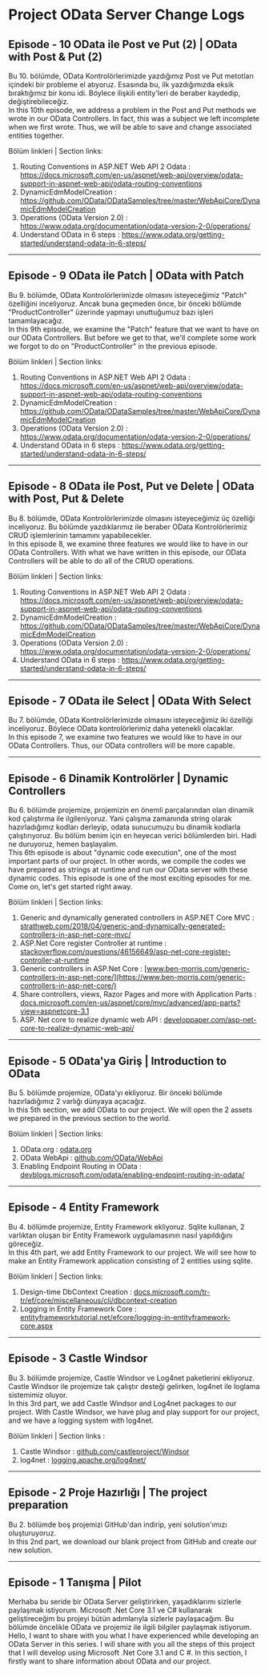 # Project OData Server Change Logs

## Episode - 10 OData ile Post ve Put (2) | OData with Post & Put (2)

Bu 10. bölümde, OData Kontrolörlerimizde yazdığımız Post ve Put metotları içindeki bir probleme el atıyoruz. Esasında bu, ilk yazdığımızda eksik bıraktığımız bir konu idi. Böylece ilişkili entity'leri de beraber kaydedip, değiştirebileceğiz.  
In this 10th episode, we address a problem in the Post and Put methods we wrote in our OData Controllers. In fact, this was a subject we left incomplete when we first wrote. Thus, we will be able to save and change associated entities together.

Bölüm linkleri | Section links:

1. Routing Conventions in ASP.NET Web API 2 Odata : https://docs.microsoft.com/en-us/aspnet/web-api/overview/odata-support-in-aspnet-web-api/odata-routing-conventions
2. DynamicEdmModelCreation : https://github.com/OData/ODataSamples/tree/master/WebApiCore/DynamicEdmModelCreation
3. Operations (OData Version 2.0) : https://www.odata.org/documentation/odata-version-2-0/operations/
4. Understand OData in 6 steps : https://www.odata.org/getting-started/understand-odata-in-6-steps/

-------------------

## Episode - 9 OData ile Patch | OData with Patch

Bu 9. bölümde, OData Kontrolörlerimizde olmasını isteyeceğimiz "Patch" özelliğini inceliyoruz. Ancak buna geçmeden önce, bir önceki bölümde "ProductController" üzerinde yapmayı unuttuğumuz bazı işleri tamamlayacağız.  
In this 9th episode, we examine the "Patch" feature that we want to have on our OData Controllers. But before we get to that, we'll complete some work we forgot to do on "ProductController" in the previous episode.

Bölüm linkleri | Section links:

1. Routing Conventions in ASP.NET Web API 2 Odata : https://docs.microsoft.com/en-us/aspnet/web-api/overview/odata-support-in-aspnet-web-api/odata-routing-conventions
2. DynamicEdmModelCreation : https://github.com/OData/ODataSamples/tree/master/WebApiCore/DynamicEdmModelCreation
3. Operations (OData Version 2.0) : https://www.odata.org/documentation/odata-version-2-0/operations/
4. Understand OData in 6 steps : https://www.odata.org/getting-started/understand-odata-in-6-steps/

-------------------

## Episode - 8 OData ile Post, Put ve Delete | OData with Post, Put & Delete

Bu 8. bölümde, OData Kontrolörlerimizde olmasını isteyeceğimiz üç özelliği inceliyoruz. Bu bölümde yazdıklarımız ile beraber OData Kontrolörlerimiz CRUD işlemlerinin tamamını yapabilecekler.  
In this episode 8, we examine three features we would like to have in our OData Controllers.  With what we have written in this episode, our OData Controllers will be able to do all of the CRUD operations.

Bölüm linkleri | Section links:

1. Routing Conventions in ASP.NET Web API 2 Odata : https://docs.microsoft.com/en-us/aspnet/web-api/overview/odata-support-in-aspnet-web-api/odata-routing-conventions
2. DynamicEdmModelCreation : https://github.com/OData/ODataSamples/tree/master/WebApiCore/DynamicEdmModelCreation
3. Operations (OData Version 2.0) : https://www.odata.org/documentation/odata-version-2-0/operations/
4. Understand OData in 6 steps : https://www.odata.org/getting-started/understand-odata-in-6-steps/

-------------------

## Episode - 7 OData ile Select | OData With Select

Bu 7. bölümde, OData Kontrolörlerimizde olmasını isteyeceğimiz iki özelliği inceliyoruz. Böylece OData kontrolörlerimiz daha yetenekli olacaklar.  
In this episode 7, we examine two features we would like to have in our OData Controllers. Thus, our OData controllers will be more capable.

-------------------

## Episode - 6 Dinamik Kontrolörler | Dynamic Controllers

Bu 6. bölümde projemize, projemizin en önemli parçalarından olan dinamik kod çalıştırma ile ilgileniyoruz. Yani çalışma zamanında string olarak hazırladığımız kodları derleyip, odata sunucumuzu bu dinamik kodlarla çalıştırıyoruz. Bu bölüm benim için en heyecan verici bölümlerden biri. Hadi ne duruyoruz, hemen başlayalım.  
This 6th episode is about "dynamic code execution", one of the most important parts of our project. In other words, we compile the codes we have prepared as strings at runtime and run our OData server with these dynamic codes. This episode is one of the most exciting episodes for me. Come on, let's get started right away.

Bölüm linkleri | Section links:

1. Generic and dynamically generated controllers in ASP.NET Core MVC : [strathweb.com/2018/04/generic-and-dynamically-generated-controllers-in-asp-net-core-mvc/](https://www.strathweb.com/2018/04/generic-and-dynamically-generated-controllers-in-asp-net-core-mvc/)
2. ASP.Net Core register Controller at runtime : [stackoverflow.com/questions/46156649/asp-net-core-register-controller-at-runtime](https://stackoverflow.com/questions/46156649/asp-net-core-register-controller-at-runtime)
3. Generic controllers in ASP.Net Core : [www.ben-morris.com/generic-controllers-in-asp-net-core/](https://www.ben-morris.com/generic-controllers-in-asp-net-core/)
4. Share controllers, views, Razor Pages and more with Application Parts : [docs.microsoft.com/en-us/aspnet/core/mvc/advanced/app-parts?view=aspnetcore-3.1](https://docs.microsoft.com/en-us/aspnet/core/mvc/advanced/app-parts?view=aspnetcore-3.1) 
5. ASP. Net core to realize dynamic web API : [developpaper.com/asp-net-core-to-realize-dynamic-web-api/](https://developpaper.com/asp-net-core-to-realize-dynamic-web-api/)

---------

## Episode - 5 OData'ya Giriş | Introduction to OData

Bu 5. bölümde projemize, OData'yı ekliyoruz. Bir önceki bölümde hazırladığımız 2 varlığı dünyaya açacağız.  
In this 5th section, we add OData to our project. We will open the 2 assets we prepared in the previous section to the world.

Bölüm linkleri | Section links:

1. OData.org : [odata.org](https://www.odata.org/)
2. OData WebApi : [github.com/OData/WebApi](https://github.com/OData/WebApi)
3. Enabling Endpoint Routing in OData : [devblogs.microsoft.com/odata/enabling-endpoint-routing-in-odata/](https://devblogs.microsoft.com/odata/enabling-endpoint-routing-in-odata/)

---------

## Episode - 4 Entity Framework

Bu 4. bölümde projemize, Entity Framework ekliyoruz. Sqlite kullanan, 2 varlıktan oluşan bir Entity Framework uygulamasının nasıl yapıldığını göreceğiz.  
In this 4th part, we add Entity Framework to our project. We will see how to make an Entity Framework application consisting of 2 entities using sqlite.

Bölüm linkleri | Section links:

1. Design-time DbContext Creation : [docs.microsoft.com/tr-tr/ef/core/miscellaneous/cli/dbcontext-creation](https://docs.microsoft.com/tr-tr/ef/core/miscellaneous/cli/dbcontext-creation)
2. Logging in Entity Framework Core : [entityframeworktutorial.net/efcore/logging-in-entityframework-core.aspx](https://www.entityframeworktutorial.net/efcore/logging-in-entityframework-core.aspx)

---------

## Episode - 3 Castle Windsor

Bu 3. bölümde projemize, Castle Windsor ve Log4net paketlerini ekliyoruz. Castle Windsor ile projemize tak çalıştır desteği gelirken, log4net ile loglama sistemimiz oluyor.  
In this 3rd part, we add Castle Windsor and Log4net packages to our project. With Castle Windsor, we have plug and play support for our project, and we have a logging system with log4net.

Bölüm linkleri | Section links :

1. Castle Windsor : [github.com/castleproject/Windsor](https://github.com/castleproject/Windsor)
2. log4net : [logging.apache.org/log4net/](http://logging.apache.org/log4net/)

---------

## Episode - 2 Proje Hazırlığı | The project preparation

Bu 2. bölümde boş projemizi GitHub'dan indirip, yeni solution'ımızı oluşturuyoruz.  
In this 2nd part, we download our blank project from GitHub and create our new solution.

---------

## Episode - 1 Tanışma | Pilot

Merhaba bu seride bir OData Server geliştirirken, yaşadıklarımı sizlerle paylaşmak istiyorum. Microsoft .Net Core 3.1 ve C# kullanarak geliştireceğim bu projeyi bütün adımlarıyla sizlerle paylaşacağım. Bu bölümde öncelikle OData ve projemiz ile ilgili bilgiler paylaşmak istiyorum.  
Hello, I want to share with you what I have experienced while developing an OData Server in this series. I will share with you all the steps of this project that I will develop using Microsoft .Net Core 3.1 and C #. In this section, I firstly want to share information about OData and our project.
